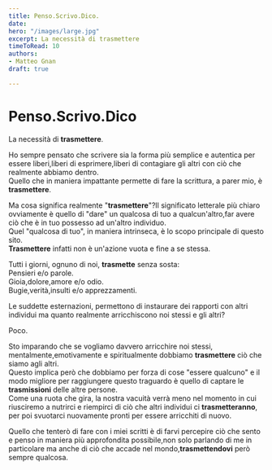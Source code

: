 ```yaml
---
title: Penso.Scrivo.Dico.
date: 
hero: "/images/large.jpg"
excerpt: La necessità di trasmettere
timeToRead: 10
authors:
- Matteo Gnan
draft: true

---
```

# Penso.Scrivo.Dico

La necessità di **trasmettere**.

Ho sempre pensato che scrivere sia la forma più semplice e autentica per essere liberi,liberi di esprimere,liberi di contagiare gli altri con ciò che realmente abbiamo dentro.  
Quello che in maniera impattante permette di fare la scrittura, a parer mio, è **trasmettere**.

Ma cosa significa realmente "**trasmettere**"?Il significato letterale più chiaro ovviamente è quello di "dare" un qualcosa di tuo a qualcun'altro,far avere ciò che è in tuo possesso ad un'altro individuo.  
Quel "qualcosa di tuo", in maniera intrinseca, è lo scopo principale di questo sito.  
**Trasmettere** infatti non è un'azione vuota e fine a se stessa.

Tutti i giorni, ognuno di noi, **trasmette** senza sosta:  
Pensieri e/o parole.  
Gioia,dolore,amore e/o odio.  
Bugie,verità,insulti e/o apprezzamenti.

Le suddette esternazioni, permettono di instaurare dei rapporti con altri individui ma quanto realmente arricchiscono noi stessi e gli altri?

Poco.

Sto imparando che se vogliamo davvero arricchire noi stessi, mentalmente,emotivamente e spiritualmente dobbiamo **trasmettere** ciò che siamo agli altri.  
Questo implica però che dobbiamo per forza di cose "essere qualcuno" e il modo migliore per raggiungere questo traguardo è quello di captare le **trasmissioni** delle altre persone.  
Come una ruota che gira, la nostra vacuità verrà meno nel momento in cui riusciremo a nutrirci e riempirci di ciò che altri individui ci **trasmetteranno**, per poi svuotarci nuovamente pronti per essere arricchiti di nuovo.

Quello che tenterò di fare con i miei scritti è di farvi percepire ciò che sento e penso in maniera più approfondita possibile,non solo parlando di me in particolare ma anche di ciò che accade nel mondo,**trasmettendovi** però sempre qualcosa.